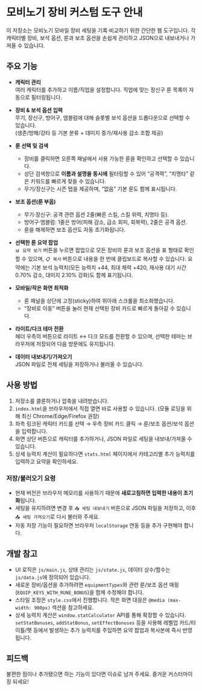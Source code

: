 # 모비노기 장비 커스텀 도구 안내

이 저장소는 모비노기 모바일 장비 세팅을 기록·비교하기 위한 간단한 웹 도구입니다. 각 캐릭터별 장비, 보석 옵션, 룬과 보조 옵션을 손쉽게 관리하고 JSON으로 내보내거나 가져올 수 있습니다.

## 주요 기능

- **캐릭터 관리**  
  여러 캐릭터를 추가하고 이름/직업을 설정합니다. 직업에 맞는 장신구 룬 목록이 자동으로 필터링됩니다.

- **장비 & 보석 옵션 입력**  
  무기, 장신구, 방어구, 엠블럼에 대해 슬롯별 보석 옵션을 드롭다운으로 선택할 수 있습니다.  
  (생존/방해/강타 등 기본 분류 + 데미지 증가/재사용 감소 조합 제공)

- **룬 선택 및 검색**  
  - 장비를 클릭하면 오른쪽 패널에서 사용 가능한 룬을 확인하고 선택할 수 있습니다.  
  - 상단 검색창으로 **이름과 설명을 동시에** 필터링할 수 있어 “공격력”, “치명타” 같은 키워드를 빠르게 찾을 수 있습니다.  
  - 무기/장신구는 시즌 탭을 제공하며, “없음” 기본 룬도 함께 표시됩니다.

- **보조 옵션(룬 부옵)**  
  - 무기·장신구: 공격 관련 옵션 2줄(빠른 스킬, 스킬 위력, 치명타 등).  
  - 방어구·엠블럼: 1줄은 방어(피해 감소, 급소 회피, 회복력), 2줄은 공격 옵션.  
  - 룬을 해제하면 보조 옵션도 자동 초기화됩니다.

- **선택한 룬 요약 팝업**  
  `📊 요약 보기` 버튼을 누르면 팝업으로 모든 장비의 룬과 보조 옵션을 표 형태로 확인할 수 있으며, `📋 복사` 버튼으로 내용을 한 번에 클립보드로 복사할 수 있습니다. 요약에는 기본 보석 능력치(모든 능력치 +44, 최대 체력 +420, 재사용 대기 시간 0.70% 감소, 대미지 2.10% 강화)도 함께 표기됩니다.

- **모바일/작은 화면 최적화**  
  - 룬 패널을 상단에 고정(sticky)하여 위아래 스크롤을 최소화했습니다.  
  - “장비로 이동” 버튼을 눌러 현재 선택된 장비 카드로 빠르게 돌아갈 수 있습니다.

- **라이트/다크 테마 전환**  
  헤더 우측의 버튼으로 라이트 ↔ 다크 모드를 전환할 수 있으며, 선택한 테마는 브라우저에 저장되어 다음 방문에도 유지됩니다.

- **데이터 내보내기/가져오기**  
  JSON 파일로 전체 세팅을 저장하거나 불러올 수 있습니다.

## 사용 방법

1. 저장소를 클론하거나 압축을 내려받습니다.  
2. `index.html`을 브라우저에서 직접 열면 바로 사용할 수 있습니다. (모듈 로딩을 위해 최신 Chrome/Edge/Firefox 권장)
3. 좌측 링크된 캐릭터 카드를 선택 → 우측 장비 카드 클릭 → 룬/보조 옵션/보석 옵션을 입력합니다.
4. 화면 상단 버튼으로 캐릭터를 추가하거나, JSON 파일로 세팅을 내보내/가져올 수 있습니다.
5. 상세 능력치 계산이 필요하다면 `stats.html` 페이지에서 카테고리별 추가 능력치를 입력하고 요약을 확인하세요.

### 저장/불러오기 요령

- 현재 버전은 브라우저 메모리를 사용하기 때문에 **새로고침하면 입력한 내용이 초기화**됩니다.
- 세팅을 유지하려면 변경 후 `📥 세팅 내보내기` 버튼으로 JSON 파일을 저장하고, 이후 `📤 세팅 가져오기`로 다시 불러와 주세요.
- 자동 저장 기능이 필요하면 브라우저 `localStorage` 연동 등을 추가 구현해야 합니다.

## 개발 참고

- UI 로직은 `js/main.js`, 상태 관리는 `js/state.js`, 데이터 상수/함수는 `js/data.js`에 정의되어 있습니다.
- 새로운 장비/옵션을 추가하려면 `equipmentTypes`와 관련 룬/보조 옵션 매핑(`EQUIP_KEYS_WITH_RUNE_BONUS`)을 함께 수정해야 합니다.
- 스타일 조정은 `style.css`에서 진행합니다. 작은 화면 대응은 `@media (max-width: 900px)` 섹션을 참고하세요.
- 상세 능력치 계산은 `window.statCalculator` API를 통해 확장할 수 있습니다. `setStatBonuses`, `addStatBonus`, `setEffectBonuses` 등을 사용해 레벨업 카드/타이틀/펫 등에서 발생하는 추가 능력치를 주입하면 요약 팝업과 복사본에 즉시 반영됩니다.

## 피드백

불편한 점이나 추가됐으면 하는 기능이 있다면 이슈로 남겨 주세요. 즐거운 커스터마이징 되세요!
